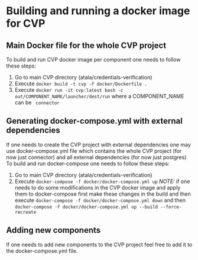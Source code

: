 # Building and running a docker image for CVP

## Main Docker file for the whole CVP project
To build and run CVP docker image per component one needs to follow these steps:
1. Go to main CVP directory (atala/credentials-verification)
2. Execute ```docker build -t cvp -f docker/Dockerfile .```
3. Execute ```docker run -it cvp:latest bash -c out/COMPONENT_NAME/launcher/dest/run``` where a COMPONENT_NAME can be ``` connector```

## Generating docker-compose.yml with external dependencies
If one needs to create the CVP project with external dependencies one may use docker-compose.yml file which contains the whole CVP project (for now just connector) and all external dependencies (for now just postgres)
To build and run docker-compose one needs to follow these steps:
1. Go to main CVP directory (atala/credentials-verification)
2. Execute ```docker-compose -f docker/docker-compose.yml up```
*NOTE:* if one needs to do some modifications in the CVP docker image and apply them to docker-compose first make these changes in the build and then execute ```docker-compose -f docker/docker-compose.yml down``` and then ```docker-compose -f docker/docker-compose.yml up --build --force-recreate```

## Adding new components
If one needs to add new components to the CVP project feel free to add it to the docker-compose.yml file.
